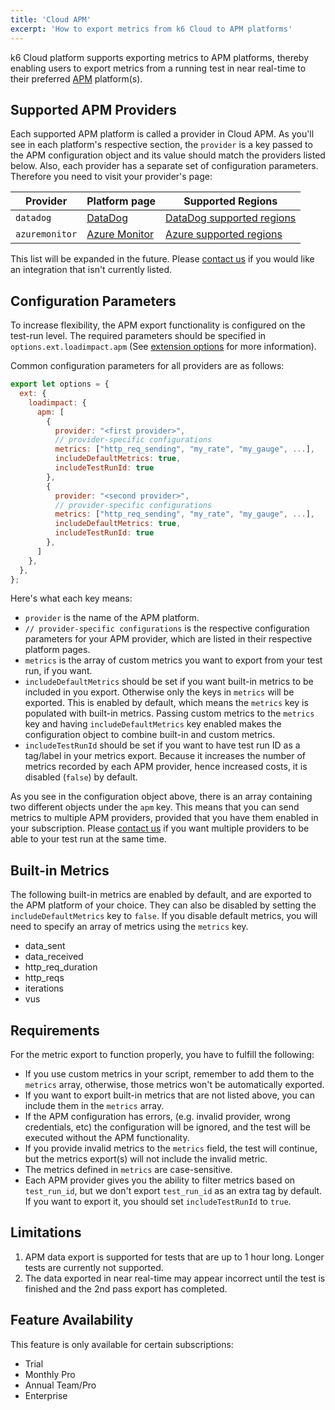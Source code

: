 ```yaml
---
title: 'Cloud APM'
excerpt: 'How to export metrics from k6 Cloud to APM platforms'
---
```


k6 Cloud platform supports exporting metrics to APM platforms, thereby enabling users to export metrics from a running test in near real-time to their preferred [APM](https://en.wikipedia.org/wiki/Application_performance_management) platform(s).

## Supported APM Providers

Each supported APM platform is called a provider in Cloud APM. As you'll see in each platform's respective section, the `provider` is a key passed to the APM configuration object and its value should match the providers listed below. Also, each provider has a separate set of configuration parameters. Therefore you need to visit your provider's page:

| Provider       | Platform page                                                | Supported Regions                                                                        |
| -------------- | ------------------------------------------------------------ | ---------------------------------------------------------------------------------------- |
| `datadog`      | [DataDog](/cloud/integrations/cloud-apm/datadog)             | [DataDog supported regions](/cloud/integrations/cloud-apm/datadog#supported-regions)     |
| `azuremonitor` | [Azure Monitor](/cloud/integrations/cloud-apm/azure-monitor) | [Azure supported regions](/cloud/integrations/cloud-apm/azure-monitor#supported-regions) |

This list will be expanded in the future. Please [contact us](https://k6.io/contact) if you would like an integration that isn't currently listed.

## Configuration Parameters

To increase flexibility, the APM export functionality is configured on the test-run level. The required parameters should be specified in `options.ext.loadimpact.apm` (See [extension options](/using-k6/options#extension-options) for more information).

Common configuration parameters for all providers are as follows:

```javascript
export let options = {
  ext: {
    loadimpact: {
      apm: [
        {
          provider: "<first provider>",
          // provider-specific configurations
          metrics: ["http_req_sending", "my_rate", "my_gauge", ...],
          includeDefaultMetrics: true,
          includeTestRunId: true
        },
        {
          provider: "<second provider>",
          // provider-specific configurations
          metrics: ["http_req_sending", "my_rate", "my_gauge", ...],
          includeDefaultMetrics: true,
          includeTestRunId: true
        },
      ]
    },
  },
};
```

Here's what each key means:

- `provider` is the name of the APM platform.
- `// provider-specific configurations` is the respective configuration parameters for your APM provider, which are listed in their respective platform pages.
- `metrics` is the array of custom metrics you want to export from your test run, if you want.
- `includeDefaultMetrics` should be set if you want built-in metrics to be included in you export. Otherwise only the keys in `metrics` will be exported. This is enabled by default, which means the `metrics` key is populated with built-in metrics. Passing custom metrics to the `metrics` key and having `includeDefaultMetrics` key enabled makes the configuration object to combine built-in and custom metrics.
- `includeTestRunId` should be set if you want to have test run ID as a tag/label in your metrics export. Because it increases the number of metrics recorded by each APM provider, hence increased costs, it is disabled (`false`) by default.

As you see in the configuration object above, there is an array containing two different objects under the `apm` key. This means that you can send metrics to multiple APM providers, provided that you have them enabled in your subscription. Please [contact us](https://k6.io/contact) if you want multiple providers to be able to your test run at the same time.

## Built-in Metrics

The following built-in metrics are enabled by default, and are exported to the APM platform of your choice. They can also be disabled by setting the `includeDefaultMetrics` key to `false`. If you disable default metrics, you will need to specify an array of metrics using the `metrics` key.

- data_sent
- data_received
- http_req_duration
- http_reqs
- iterations
- vus

## Requirements

For the metric export to function properly, you have to fulfill the following:

- If you use custom metrics in your script, remember to add them to the `metrics` array, otherwise, those metrics won't be automatically exported.
- If you want to export built-in metrics that are not listed above, you can include them in the `metrics` array.
- If the APM configuration has errors, (e.g. invalid provider, wrong credentials, etc) the configuration will be ignored, and the test will be executed without the APM functionality.
- If you provide invalid metrics to the `metrics` field, the test will continue, but the metrics export(s) will not include the invalid metric.
- The metrics defined in `metrics` are case-sensitive.
- Each APM provider gives you the ability to filter metrics based on `test_run_id`, but we don't export `test_run_id` as an extra tag by default. If you want to export it, you should set `includeTestRunId` to `true`.

## Limitations

1. APM data export is supported for tests that are up to 1 hour long. Longer tests are currently not supported.
2. The data exported in near real-time may appear incorrect until the test is finished and the 2nd pass export has completed.

## Feature Availability

This feature is only available for certain subscriptions:

- Trial
- Monthly Pro
- Annual Team/Pro
- Enterprise
